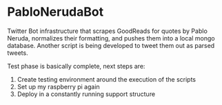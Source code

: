 # PabloNerudaBot

Twitter Bot infrastructure that scrapes GoodReads for quotes by Pablo Neruda, normalizes their formatting, and pushes them into a local mongo database. Another script is being developed to tweet them out as parsed tweets. 

Test phase is basically complete, next steps are:

1) Create testing environment around the execution of the scripts
2) Set up my raspberry pi again
3) Deploy in a constantly running support structure
